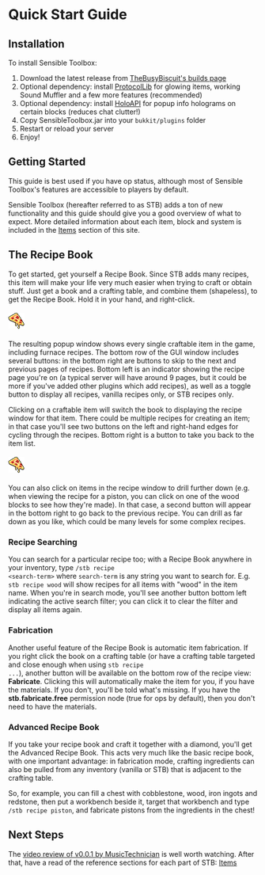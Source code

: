 # Quick Start Guide
## Installation
To install Sensible Toolbox:
1. Download the latest release from <a href="https://thebusybiscuit.github.io/builds/Slimefun/SensibleToolbox/master/" rel="nofollow">TheBusyBiscuit's builds page</a>
2. Optional dependency: install <a href="http://dev.bukkit.org/bukkit-plugins/protocollib/" rel="nofollow">ProtocolLib</a> for glowing items, working Sound Muffler and a few more features (recommended)
3. Optional dependency: install <a href="http://dev.bukkit.org/bukkit-plugins/holoapi/" rel="nofollow">HoloAPI</a> for popup info holograms on certain blocks (reduces chat clutter!)
4. Copy SensibleToolbox.jar into your <code>bukkit/plugins</code> folder
5. Restart or reload your server
6. Enjoy!

## Getting Started
This guide is best used if you have op status, although most of Sensible Toolbox's features are accessible to players by default.

Sensible Toolbox (hereafter referred to as STB) adds a ton of new functionality and this guide should give you a good overview of what to expect.  More detailed information about each item, block and system is included in the [Items](../SensibleToolbox/Items/README.md) section of this site.

## The Recipe Book
To get started, get yourself a Recipe Book.  Since STB adds many recipes, this item will make your life very much easier when trying to craft or obtain stuff.  Just get a book and a crafting table, and combine them (shapeless), to get the Recipe Book.  Hold it in your hand, and right-click.

#### ![Recipe Book](../../.gitbook/assets/WIP.png)
The resulting popup window shows every single craftable item in the game, including furnace recipes.  The bottom row of the GUI window includes several buttons: in the bottom right are buttons to skip to the next and previous pages of recipes.  Bottom left is an indicator showing the recipe page you're on (a typical server will have around 9 pages, but it could be more if you've added other plugins which add recipes), as well as a toggle button to display all recipes, vanilla recipes only, or STB recipes only.

Clicking on a craftable item will switch the book to displaying the recipe window for that item.  There could be multiple recipes for creating an item; in that case you'll see two buttons on the left and right-hand edges for cycling through the recipes.  Bottom right is a button to take you back to the item list.

#### ![Recipe Book 2](../../.gitbook/assets/WIP.png)
You can also click on items in the recipe window to drill further down (e.g. when viewing the recipe for a piston, you can click on one of the wood blocks to see how they're made).  In that case, a second button will appear in the bottom right to go back to the previous recipe.  You can drill as far down as you like, which could be many levels for some complex recipes.

### Recipe Searching
You can search for a particular recipe too; with a Recipe Book anywhere in your inventory, type <code>/stb recipe &lt;search-term&gt;</code> where <code>search-term</code> is any string you want to search for.  E.g. <code>stb recipe wood</code> will show recipes for all items with "wood" in the item name.  When you're in search mode, you'll see another button bottom left indicating the active search filter; you can click it to clear the filter and display all items again.

### Fabrication
Another useful feature of the Recipe Book is automatic item fabrication.  If you right click the book on a crafting table (or have a crafting table targeted and close enough when using <code>stb recipe ...</code>), another button will be available on the bottom row of the recipe view: <strong>Fabricate</strong>. Clicking this will automatically make the item for you, if you have the materials.  If you don't, you'll be told what's missing.  If you have the <strong>stb.fabricate.free</strong> permission node (true for ops by default), then you don't need to have the materials.

### Advanced Recipe Book
If you take your recipe book and craft it together with a diamond, you'll get the Advanced Recipe Book.  This acts very much like the basic recipe book, with one important advantage: in fabrication mode, crafting ingredients can also be pulled from any inventory (vanilla or STB) that is adjacent to the crafting table.

So, for example, you can fill a chest with cobblestone, wood, iron ingots and redstone, then put a workbench beside it, target that workbench and type <code>/stb recipe piston</code>, and fabricate pistons from the ingredients in the chest!

## Next Steps
The <a href="https://www.youtube.com/watch?v=2bMbXNfBJwQ" rel="nofollow">video review of v0.0.1 by MusicTechnician</a> is well worth watching.
After that, have a read of the reference sections for each part of STB: [Items](slimefun/SensibleToolbox/Items)